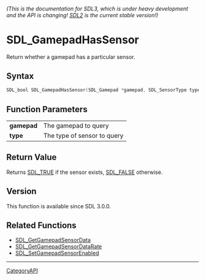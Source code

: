 ###### (This is the documentation for SDL3, which is under heavy development and the API is changing! [SDL2](https://wiki.libsdl.org/SDL2/) is the current stable version!)
# SDL_GamepadHasSensor

Return whether a gamepad has a particular sensor.

## Syntax

```c
SDL_bool SDL_GamepadHasSensor(SDL_Gamepad *gamepad, SDL_SensorType type);

```

## Function Parameters

|                 |                             |
| --------------- | --------------------------- |
| **gamepad**     | The gamepad to query        |
| **type**        | The type of sensor to query |

## Return Value

Returns [SDL_TRUE](SDL_TRUE) if the sensor exists, [SDL_FALSE](SDL_FALSE)
otherwise.

## Version

This function is available since SDL 3.0.0.

## Related Functions

* [SDL_GetGamepadSensorData](SDL_GetGamepadSensorData)
* [SDL_GetGamepadSensorDataRate](SDL_GetGamepadSensorDataRate)
* [SDL_SetGamepadSensorEnabled](SDL_SetGamepadSensorEnabled)

----
[CategoryAPI](CategoryAPI)


